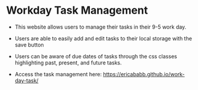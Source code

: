 # Workday Task Management

- This website allows users to manage their tasks in their 9-5 work day.
- Users are able to easily add and edit tasks to their local storage with the save button
- Users can be aware of due dates of tasks through the css classes highlighting past, present, and future tasks.

- Access the task management here:
  https://ericababb.github.io/work-day-task/
